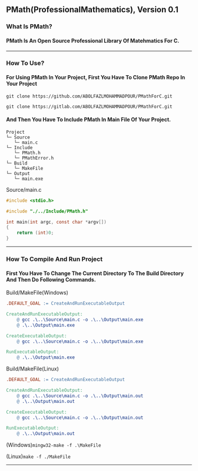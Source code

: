## PMath(ProfessionalMathematics), Version 0.1

### What Is PMath?
#### PMath Is An Open Source Professional Library Of Matehmatics For C.

---

### How To Use?
#### For Using PMath In Your Project, First You Have To Clone PMath Repo In Your Project
`git clone https://github.com/ABOLFAZLMOHAMMADPOUR/PMathForC.git`

`git clone https://gitlab.com/ABOLFAZLMOHAMMADPOUR/PMathForC.git`
#### And Then You Have To Include PMath In Main File Of Your Project.
```
Project
└─ Source
   └─ main.c
└─ Include
   └─ PMath.h
   └─ PMathError.h
└─ Build
   └─ MakeFile
└─ Output
   └─ main.exe
```
Source/main.c
```c
#include <stdio.h>

#include "./../Include/PMath.h"

int main(int argc, const char *argv[])
{
    return (int)0;
}
```

---

### How To Compile And Run Project
#### First You Have To Change The Current Directory To The Build Directory And Then Do Following Commands.
Build/MakeFile(Windows)
```MakeFile
.DEFAULT_GOAL := CreateAndRunExecutableOutput

CreateAndRunExecutableOutput:
	@ gcc .\..\Source\main.c -o .\..\Output\main.exe
	@ .\..\Output\main.exe

CreateExecutableOutput:
	@ gcc .\..\Source\main.c -o .\..\Output\main.exe

RunExecutableOutput:
	@ .\..\Output\main.exe
```
Build/MakeFile(Linux)
```MakeFile
.DEFAULT_GOAL := CreateAndRunExecutableOutput

CreateAndRunExecutableOutput:
	@ gcc .\..\Source\main.c -o .\..\Output\main.out
	@ .\..\Output\main.out

CreateExecutableOutput:
	@ gcc .\..\Source\main.c -o .\..\Output\main.out

RunExecutableOutput:
	@ .\..\Output\main.out
```

(Windows)`mingw32-make -f .\MakeFile`

(Linux)`make -f ./MakeFile`

---
